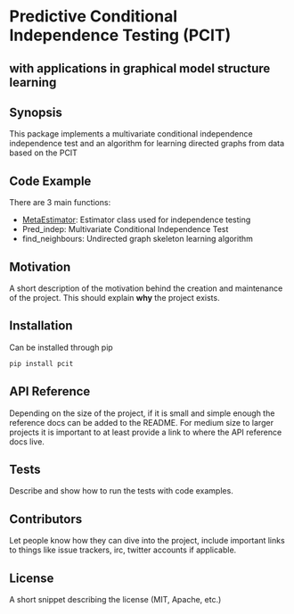 # Predictive Conditional Independence Testing (PCIT)
## with applications in graphical model structure learning

## Synopsis

This package implements a multivariate conditional independence independence test and an algorithm for learning directed graphs from data based on the PCIT

## Code Example

There are 3 main functions:
- [MetaEstimator](https://github.com/SamBurkart/pcit/tree/master/pcit): Estimator class used for independence testing
- Pred_indep: Multivariate Conditional Independence Test
- find_neighbours: Undirected graph skeleton learning algorithm



## Motivation

A short description of the motivation behind the creation and maintenance of the project. This should explain **why** the project exists.

## Installation
Can be installed through pip

```python
pip install pcit
```

## API Reference

Depending on the size of the project, if it is small and simple enough the reference docs can be added to the README. For medium size to larger projects it is important to at least provide a link to where the API reference docs live.

## Tests

Describe and show how to run the tests with code examples.

## Contributors

Let people know how they can dive into the project, include important links to things like issue trackers, irc, twitter accounts if applicable.

## License

A short snippet describing the license (MIT, Apache, etc.)
